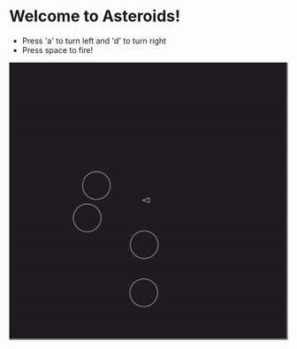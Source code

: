 # Welcome to Asteroids!

- Press 'a' to turn left and 'd' to turn right
- Press space to fire!

![Alt Text](./asteroids.gif)
